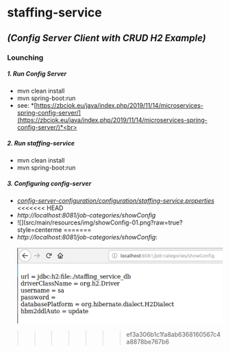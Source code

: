 # staffing-service
## *(Config Server Client with CRUD H2 Example)*
### Lounching
##### 1. Run Config Server
* mvn clean install
* mvn spring-boot:run
* see: *[https://zbciok.eu/java/index.php/2019/11/14/microservices-spring-config-server/](https://zbciok.eu/java/index.php/2019/11/14/microservices-spring-config-server/)*<br>
##### 2. Run *staffing-service*<br>
* mvn clean install
* mvn spring-boot:run
##### 3. Configuring config-server
* *[ config-server-configuration/configuration/staffing-service.properties ](https://github.com/ZbCiok/config-server-configuration/blob/master/configuration/staffing-service.properties)*
<<<<<<< HEAD
* *http://localhost:8081/job-categories/showConfig*
* ![](src/main/resources/img/showConfig-01.png?raw=true?style=centerme
=======
* *http://localhost:8081/job-categories/showConfig*:<br><br>
![](src/main/resources/img/showConfig-01.png?raw=true?style=centerme)
>>>>>>> ef3a306b1c1fa8ab6368160567c4a8878be767b6
